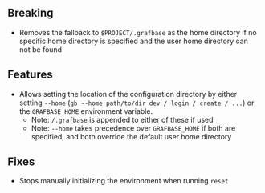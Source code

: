 ## Breaking

- Removes the fallback to `$PROJECT/.grafbase` as the home directory if no specific home directory is specified and the user home directory can not be found

## Features

- Allows setting the location of the configuration directory by either setting `--home` (`gb --home path/to/dir dev / login / create / ...`) or the `GRAFBASE_HOME` environment variable.
  - Note: `/.grafbase` is appended to either of these if used
  - Note: `--home` takes precedence over `GRAFBASE_HOME` if both are specified, and both override the default user home directory

## Fixes

- Stops manually initializing the environment when running `reset`

